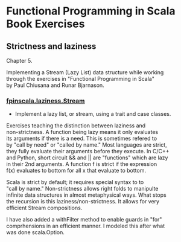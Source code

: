 # Functional Programming in Scala Book Exercises

## Strictness and laziness

Chapter 5.

Implementing a Stream (Lazy List) data structure while working<br>
through the exercises in  "Functional Programming in Scala"<br>
by Paul Chiusana and Runar Bjarnason.

### [fpinscala.laziness.Stream](Stream.scala)
* Implement a lazy list, or stream, using a trait and case classes.

Exercises teaching the distinction between laziness and<br>
non-strictness.  A function being lazy means it only evaluates<br>
its arguments if there is a need.  This is sometimes refered to<br>
by "call by need" or "called by name."  Most languages are strict,<br>
they fully evaluate their arguments before they execute.  In C/C++<br>
and Python, short circuit && and || are "functions" which are lazy<br>
in their 2nd arguments.  A function f is strict if the expression<br>
f(x) evaluates to bottom for all x that evaluate to bottom.

Scala is strict by default; it requires special syntax to to<br>
"call by name."  Non-strictness allows right folds to manipulte<br>
infinite data structures in almost metaphysical ways.  What stops<br>
the recursion is this laziness/non-strictness.  It allows for very<br>
efficient Stream compositions.

I have also added a withFilter method to enable guards in "for"<br>
comprhensions in an efficient manner.  I modeled this after what<br>
was done scala.Option.
